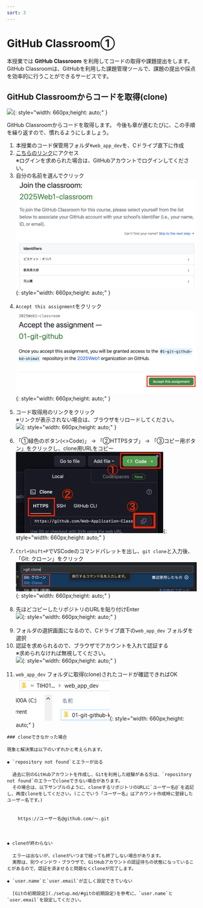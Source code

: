 ```yaml
---
sort: 3
---
```


# GitHub Classroom①

本授業では **GitHub Classroom** を利用してコードの取得や課題提出をします。
GitHub Classroomは、GitHubを利用した課題管理ツールで、課題の提出や採点を効率的に行うことができるサービスです。

## GitHub Classroomからコードを取得(clone)

![](./images/git_image_clone.jpg){: style="width: 660px;height: auto;" }

GitHub Classroomからコードを取得します。
今後も章が進むたびに、この手順を繰り返すので、慣れるようにしましょう。

1. 本授業のコード保管用フォルダ`¥web_app_dev`を、Cドライブ直下に作成
2. [こちらのリンク](https://classroom.github.com/a/bPW2aS9n)にアクセス<br>
   ※ログインを求められた場合は、GitHubアカウントでログインしてください。
3. 自分の名前を選んでクリック<br>
![](./images/join_the_classroom.png){: style="width: 660px;height: auto;" }<br><br>
4. `Accept this assignment`をクリック<br>
![](./images/accept-assignment.png){: style="width: 660px;height: auto;" }<br><br>
5. コード取得用のリンクをクリック<br>
   ※リンクが表示されない場合は、ブラウザをリロードしてください。<br>
![](./images/repository_link.png){: style="width: 660px;height: auto;" }<br><br>
6. 「①緑色のボタン(<>Code)」 → 「②HTTPSタブ」 → 「③コピー用ボタン」をクリックし、clone用URLをコピー<br>
![](./images/Aspose.Words.aedafcf0-3819-4263-af12-50337a38362b.013.jpeg){: style="width: 660px;height: auto;" }<br><br>
7. `Ctrl+Shift+P`でVSCodeのコマンドパレットを出し、`git clone`と入力後、「Git: クローン」をクリック<br>
   ![](./images/command-pallet.png){: style="width: 660px;height: auto;" }<br><br>
8. 先ほどコピーしたリポジトリのURLを貼り付けEnter<br>
![](./images/Aspose.Words.aedafcf0-3819-4263-af12-50337a38362b.017.png){: style="width: 660px;height: auto;" }<br><br>
9.  フォルダの選択画面になるので、Cドライブ直下の`web_app_dev` フォルダを選択
10.  認証を求められるので、ブラウザでアカウントを入れて認証する<br>
    ※求められなければ無視してください。<br>
    ![](./images/Aspose.Words.aedafcf0-3819-4263-af12-50337a38362b.018.jpeg){: style="width: 660px;height: auto;" }<br><br>
11.  `web_app_dev` フォルダに取得(clone)されたコードが確認できればOK<br>
    ![](./images/web_app_dev.png){: style="width: 660px;height: auto;" }

```note
### cloneできなかった場合

現象と解決策は以下のいずれかと考えられます。

◆ `repository not found`とエラーが出る

  過去に別のGitHubアカウントを作成し、Gitを利用した経験がある方は、`repository not found`のエラーでcloneできない場合があります。
  その場合は、以下サンプルのように、cloneするリポジトリのURLに`ユーザー名@`を追記し、再度cloneをしてください。(ここでいう「ユーザー名」はアカウント作成時に登録したユーザー名です。)


    https://ユーザー名@github.com/〜.git
    


◆ cloneが終わらない

  エラーは出ないが、cloneがいつまで経っても終了しない場合があります。
  実際は、別ウインドウ・ブラウザで、GitHubアカウントの認証待ちの状態になっていることがあるので、認証を済ませると問題なくcloneが完了します。

◆ `user.name`と`user.email`が正しく設定できていない

  [Gitの初期設定](./setup.md/#gitの初期設定)を参考に、`user.name`と`user.email`を設定してください。

```
